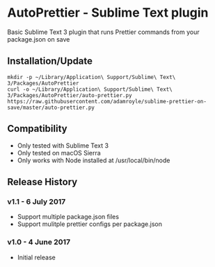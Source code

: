 # AutoPrettier - Sublime Text plugin

Basic Sublime Text 3 plugin that runs Prettier commands from your package.json on save

## Installation/Update

```
mkdir -p ~/Library/Application\ Support/Sublime\ Text\ 3/Packages/AutoPrettier
curl -o ~/Library/Application\ Support/Sublime\ Text\ 3/Packages/AutoPrettier/auto-prettier.py https://raw.githubusercontent.com/adamroyle/sublime-prettier-on-save/master/auto-prettier.py
```
## Compatibility

- Only tested with Sublime Text 3
- Only tested on macOS Sierra
- Only works with Node installed at /usr/local/bin/node

## Release History

### v1.1 - 6 July 2017

- Support multiple package.json files
- Support mulitple prettier configs per package.json

### v1.0 - 4 June 2017

- Initial release

